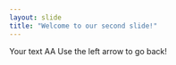 ```yaml
---
layout: slide
title: "Welcome to our second slide!"
---
```

Your text AA
Use the left arrow to go back!
